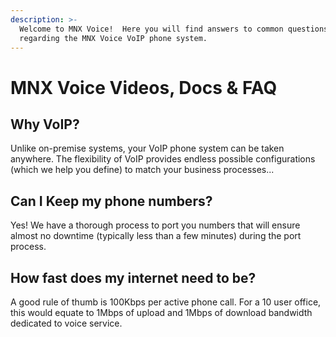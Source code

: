 ```yaml
---
description: >-
  Welcome to MNX Voice!  Here you will find answers to common questions
  regarding the MNX Voice VoIP phone system.
---
```


# MNX Voice Videos, Docs & FAQ

## Why VoIP?

Unlike on-premise systems, your VoIP phone system can be taken anywhere. The flexibility of VoIP provides endless possible configurations (which we help you define) to match your business processes...

## Can I Keep my phone numbers?

Yes!   We have a thorough process to port you numbers that will ensure almost no downtime (typically less than a few minutes) during the port process.

## How fast does my internet need to be?

A good rule of thumb is 100Kbps per active phone call.  For a 10 user office, this would equate to 1Mbps of upload and 1Mbps of download bandwidth dedicated to voice service.
